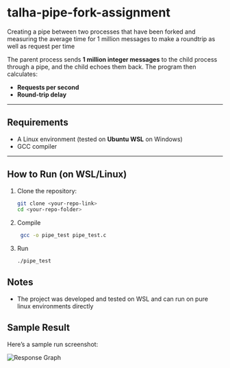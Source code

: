 # talha-pipe-fork-assignment
Creating a pipe between two processes that have been forked and measuring the average time for 1 million messages to make a roundtrip as well as request per time

The parent process sends **1 million integer messages** to the child process through a pipe, and the child echoes them back. The program then calculates:
- **Requests per second**
- **Round-trip delay**

---

## Requirements

- A Linux environment (tested on **Ubuntu WSL** on Windows)
- GCC compiler

---

## How to Run (on WSL/Linux)

1. Clone the repository:
   ```bash
   git clone <your-repo-link>
   cd <your-repo-folder>
   
2. Compile
   ```bash
    gcc -o pipe_test pipe_test.c

3. Run
   ```bash
   ./pipe_test

## Notes 
- The project was developed and tested on WSL and can run on pure linux environments directly

## Sample Result

Here’s a sample run screenshot:

![Response Graph](response.png)
